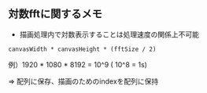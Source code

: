 ## 対数fftに関するメモ

- 描画処理内で対数表示することは処理速度の関係上不可能

`canvasWidth * canvasHeight * (fftSize / 2)`

例）1920 * 1080 *  8192 = 10^9 ( 10^8 = 1s)

=> 配列に保存、描画のためのindexを配列に保持

